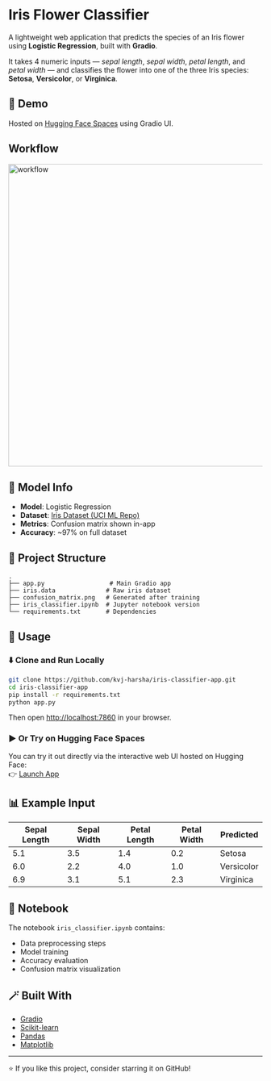 # Iris Flower Classifier

A lightweight web application that predicts the species of an Iris flower using **Logistic Regression**, built with **Gradio**.

It takes 4 numeric inputs — *sepal length*, *sepal width*, *petal length*, and *petal width* — and classifies the flower into one of the three Iris species: **Setosa**, **Versicolor**, or **Virginica**.

## 🚀 Demo

Hosted on [Hugging Face Spaces](https://huggingface.co/spaces/kvj-harsha/iris-classifier-app) using Gradio UI.

## Workflow

<img src="https://github.com/user-attachments/assets/bbe9391e-9b60-45f9-9acf-c4903b10c5ea" alt="workflow" width="600"/>

## 🧠 Model Info

- **Model**: Logistic Regression  
- **Dataset**: [Iris Dataset (UCI ML Repo)](https://archive.ics.uci.edu/ml/datasets/iris)  
- **Metrics**: Confusion matrix shown in-app  
- **Accuracy**: ~97% on full dataset

## 📂 Project Structure

```
.
├── app.py                  # Main Gradio app
├── iris.data              # Raw iris dataset
├── confusion_matrix.png   # Generated after training
├── iris_classifier.ipynb  # Jupyter notebook version
└── requirements.txt       # Dependencies
```

## 📝 Usage

### ⬇️ Clone and Run Locally

```bash
git clone https://github.com/kvj-harsha/iris-classifier-app.git
cd iris-classifier-app
pip install -r requirements.txt
python app.py
```

Then open [http://localhost:7860](http://localhost:7860) in your browser.

### ▶️ Or Try on Hugging Face Spaces

You can try it out directly via the interactive web UI hosted on Hugging Face:  
👉 [Launch App](https://huggingface.co/spaces/kvj-harsha/iris-classifier-app)

## 📊 Example Input

| Sepal Length | Sepal Width | Petal Length | Petal Width | Predicted |
|--------------|-------------|---------------|--------------|------------|
| 5.1          | 3.5         | 1.4           | 0.2          | Setosa     |
| 6.0          | 2.2         | 4.0           | 1.0          | Versicolor |
| 6.9          | 3.1         | 5.1           | 2.3          | Virginica  |

## 🧪 Notebook

The notebook `iris_classifier.ipynb` contains:
- Data preprocessing steps
- Model training
- Accuracy evaluation
- Confusion matrix visualization

## 🪄 Built With

- [Gradio](https://gradio.app/)
- [Scikit-learn](https://scikit-learn.org/)
- [Pandas](https://pandas.pydata.org/)
- [Matplotlib](https://matplotlib.org/)

---

⭐ If you like this project, consider starring it on GitHub!
